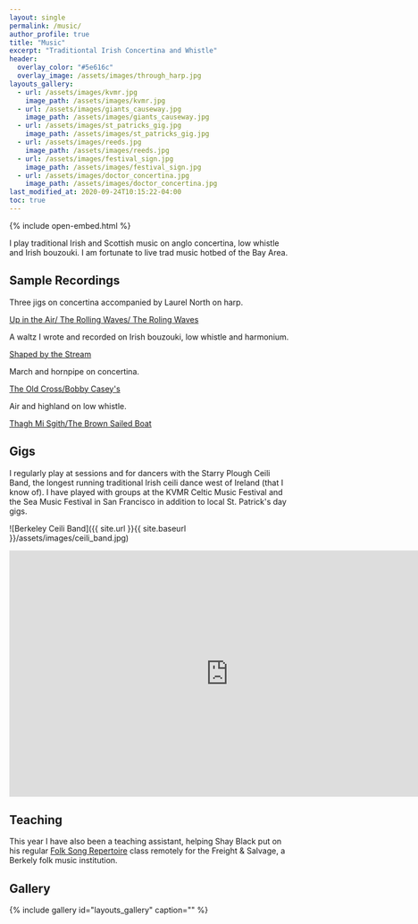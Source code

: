 ```yaml
---
layout: single
permalink: /music/
author_profile: true
title: "Music"
excerpt: "Traditiontal Irish Concertina and Whistle"
header:
  overlay_color: "#5e616c"
  overlay_image: /assets/images/through_harp.jpg
layouts_gallery:
  - url: /assets/images/kvmr.jpg
    image_path: /assets/images/kvmr.jpg
  - url: /assets/images/giants_causeway.jpg
    image_path: /assets/images/giants_causeway.jpg
  - url: /assets/images/st_patricks_gig.jpg
    image_path: /assets/images/st_patricks_gig.jpg
  - url: /assets/images/reeds.jpg
    image_path: /assets/images/reeds.jpg
  - url: /assets/images/festival_sign.jpg
    image_path: /assets/images/festival_sign.jpg
  - url: /assets/images/doctor_concertina.jpg
    image_path: /assets/images/doctor_concertina.jpg
last_modified_at: 2020-09-24T10:15:22-04:00
toc: true
---
```


{% include open-embed.html %}

I play traditional Irish and Scottish music on anglo concertina, low whistle and
    Irish bouzouki. I am fortunate to live trad music hotbed of the Bay Area.

## Sample Recordings

Three jigs on concertina accompanied by Laurel North on harp.

[ Up in the Air/ The Rolling Waves/ The Roling Waves](/assets/audio/up_in_the_air.mp3)

A waltz I wrote and recorded on Irish bouzouki, low whistle and harmonium.

[ Shaped by the Stream ](/assets/audio/shaped_by_the_steam_mix.mp3?autoplay=1&loop=1&controls=0)

March and hornpipe on concertina.

[ The Old Cross/Bobby Casey's](/assets/audio/180821_old_cross_bobby_caseys.wav)

Air and highland on low whistle.

[ Thagh Mi Sgith/The Brown Sailed Boat]( /assets/audio/180821_brown_sailed_boat.wav )


## Gigs

I regularly play at sessions and for dancers with the Starry Plough Ceili Band, the
longest running traditional Irish ceili dance west of Ireland (that I know of). I
have played with groups at the KVMR Celtic Music Festival and the Sea Music
Festival in San Francisco in addition to local St. Patrick's day gigs.


![Berkeley Ceili Band]({{ site.url }}{{ site.baseurl }}/assets/images/ceili_band.jpg)

<iframe width="784" height="441" src="https://www.youtube.com/embed/TBmxbfK_II8" frameborder="0" allow="accelerometer; autoplay; clipboard-write; encrypted-media; gyroscope; picture-in-picture" allowfullscreen></iframe>

## Teaching

This year I have also been a teaching assistant, helping Shay Black put on his
regular [Folk Song Repertoire](https://www.thefreight.org/e/folk-song-repertoire-online-wshay-black-102372017460/)
class remotely for the Freight & Salvage, a Berkely folk music institution.

## Gallery

{% include gallery id="layouts_gallery" caption="" %}


